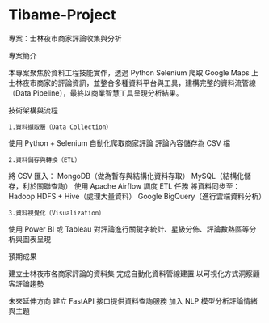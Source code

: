 # Tibame-Project 

專案：士林夜市商家評論收集與分析

專案簡介

本專案聚焦於資料工程技能實作，透過 Python Selenium 爬取 Google Maps 上士林夜市商家的評論資訊，並整合多種資料平台與工具，建構完整的資料流管線（Data Pipeline），最終以商業智慧工具呈現分析結果。

技術架構與流程

	1.資料擷取層（Data Collection）

  使用 Python + Selenium 自動化爬取商家評論
	 評論內容儲存為 CSV 檔

	2.資料儲存與轉換（ETL）

 將 CSV 匯入：
	MongoDB（做為暫存與結構化資料存取）
	MySQL（結構化儲存，利於關聯查詢）
	使用 Apache Airflow 調度 ETL 任務
	將資料同步至：
	Hadoop HDFS + Hive（處理大量資料）
	Google BigQuery（進行雲端資料分析）

	3.資料視覺化（Visualization）

 使用 Power BI 或 Tableau 對評論進行關鍵字統計、星級分佈、評論數熱區等分析與圖表呈現

 預期成果

 建立士林夜市各商家評論的資料集
 完成自動化資料管線建置
 以可視化方式洞察顧客評論趨勢

 未來延伸方向
 建立 FastAPI 接口提供資料查詢服務
 加入 NLP 模型分析評論情緒與主題
